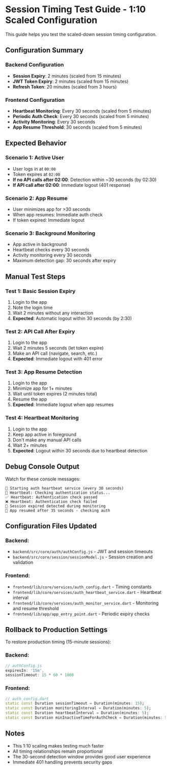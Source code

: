 # Session Timing Test Guide - 1:10 Scaled Configuration

This guide helps you test the scaled-down session timing configuration.

## Configuration Summary

### Backend Configuration
- **Session Expiry**: 2 minutes (scaled from 15 minutes)
- **JWT Token Expiry**: 2 minutes (scaled from 15 minutes) 
- **Refresh Token**: 20 minutes (scaled from 3 hours)

### Frontend Configuration  
- **Heartbeat Monitoring**: Every 30 seconds (scaled from 5 minutes)
- **Periodic Auth Check**: Every 30 seconds (scaled from 5 minutes)
- **Activity Monitoring**: Every 30 seconds 
- **App Resume Threshold**: 30 seconds (scaled from 5 minutes)

## Expected Behavior

### Scenario 1: Active User
- User logs in at `00:00`
- Token expires at `02:00` 
- **If no API calls after 02:00**: Detection within ~30 seconds (by 02:30)
- **If API call after 02:00**: Immediate logout (401 response)

### Scenario 2: App Resume
- User minimizes app for >30 seconds
- When app resumes: Immediate auth check
- If token expired: Immediate logout

### Scenario 3: Background Monitoring
- App active in background
- Heartbeat checks every 30 seconds
- Activity monitoring every 30 seconds
- Maximum detection gap: 30 seconds after expiry

## Manual Test Steps

### Test 1: Basic Session Expiry
1. Login to the app
2. Note the login time
3. Wait 2 minutes without any interaction
4. **Expected**: Automatic logout within 30 seconds (by 2:30)

### Test 2: API Call After Expiry  
1. Login to the app
2. Wait 2 minutes 5 seconds (let token expire)
3. Make an API call (navigate, search, etc.)
4. **Expected**: Immediate logout with 401 error

### Test 3: App Resume Detection
1. Login to the app
2. Minimize app for 1+ minutes
3. Wait until token expires (2 minutes total)
4. Resume the app
5. **Expected**: Immediate logout when app resumes

### Test 4: Heartbeat Monitoring
1. Login to the app  
2. Keep app active in foreground
3. Don't make any manual API calls
4. Wait 2+ minutes
5. **Expected**: Logout within 30 seconds due to heartbeat detection

## Debug Console Output

Watch for these console messages:

```
💓 Starting auth heartbeat service (every 30 seconds)
💓 Heartbeat: Checking authentication status...
✅ Heartbeat: Authentication check passed
❌ Heartbeat: Authentication check failed
🚨 Session expired detected during monitoring
🔄 App resumed after 35 seconds - checking auth
```

## Configuration Files Updated

### Backend:
- `backend/src/core/auth/authConfig.js` - JWT and session timeouts
- `backend/src/core/session/sessionModel.js` - Session creation and validation

### Frontend:
- `frontend/lib/core/services/auth_config.dart` - Timing constants
- `frontend/lib/core/services/auth_heartbeat_service.dart` - Heartbeat interval
- `frontend/lib/core/services/auth_monitor_service.dart` - Monitoring and resume threshold  
- `frontend/lib/app/app_entry_point.dart` - Periodic expiry checks

## Rollback to Production Settings

To restore production timing (15-minute sessions):

### Backend:
```javascript
// authConfig.js
expiresIn: '15m',
sessionTimeout: 15 * 60 * 1000
```

### Frontend:
```dart  
// auth_config.dart
static const Duration sessionTimeout = Duration(minutes: 15);
static const Duration monitoringInterval = Duration(minutes: 5);
static const Duration heartbeatInterval = Duration(minutes: 5);
static const Duration minInactiveTimeForAuthCheck = Duration(minutes: 5);
```

## Notes

- This 1:10 scaling makes testing much faster
- All timing relationships remain proportional  
- The 30-second detection window provides good user experience
- Immediate 401 handling prevents security gaps